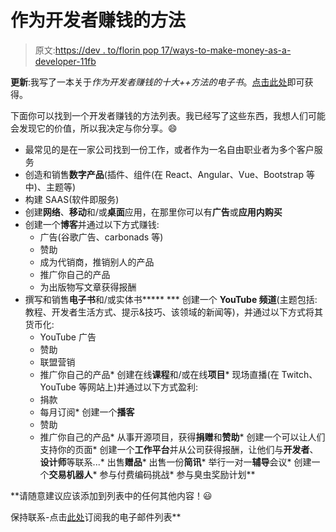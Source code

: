 # 作为开发者赚钱的方法

> 原文:[https://dev . to/florin pop 17/ways-to-make-money-as-a-developer-11fb](https://dev.to/florinpop17/ways-to-make-money-as-a-developer-11fb)

**更新**:我写了一本关于*作为开发者赚钱的十大++方法的电子书*。[点击此处](https://gum.co/SkkZt)即可获得。

下面你可以找到一个开发者赚钱的方法列表。我已经写了这些东西，我想人们可能会发现它的价值，所以我决定与你分享。😄

*   最常见的是在一家公司找到一份工作，或者作为一名自由职业者为多个客户服务
*   创造和销售**数字产品**(插件、组件(在 React、Angular、Vue、Bootstrap 等中)、主题等)
*   构建 SAAS(软件即服务)
*   创建**网络**、**移动**和/或**桌面**应用，在那里你可以有**广告**或**应用内购买**
*   创建一个**博客**并通过以下方式赚钱:
    *   广告(谷歌广告、carbonads 等)
    *   赞助
    *   成为代销商，推销别人的产品
    *   推广你自己的产品
    *   为出版物写文章获得报酬
*   撰写和销售**电子书**和/或实体书*****
***   创建一个 **YouTube 频道**(主题包括:教程、开发者生活方式、提示&技巧、该领域的新闻等)，并通过以下方式将其货币化:
    *   YouTube 广告
    *   赞助
    *   联盟营销
    *   推广你自己的产品*   创建在线**课程**和/或在线**项目***   现场直播(在 Twitch、YouTube 等网站上)并通过以下方式盈利:
    *   捐款
    *   每月订阅*   创建一个**播客**
    *   赞助
    *   推广你自己的产品*   从事开源项目，获得**捐赠**和**赞助***   创建一个可以让人们支持你的页面*   创建一个**工作平台**并从公司获得报酬，让他们与**开发者**、**设计师**等联系...*   出售**赠品***   出售一份**简讯***   举行一对一**辅导**会议*   创建一个**交易机器人***   参与付费编码挑战*   参与臭虫奖励计划**

 **请随意建议应该添加到列表中的任何其他内容！😃

保持联系-点击[此处](http://eepurl.com/c28cHT)订阅我的电子邮件列表**